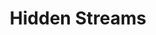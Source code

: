 ---
pid: LLG84
title: Hidden Streams
location_transcription: 
zipcode: '19119'
outside_phl: 
neighborhood: Mount Airy
age: '43'
age_range: 40-49
instagram: 
image_file_name: LLG_84.jpg
proposal_transcription: |-
  A monument to the hidden streams which feed our landscape
  acknowledging the unique interplay of nature & city in Phila. Also a nod to the rooted energy of the city's people and the many //hidden treasures.//

  <— diversity of tree types on roof - ash, cherry blossom, dogwood, oak, sicamore, ginko...

  <— building (same combo of industrial warehouse + newer office buildings)

  <— roots
  <— water
topic: Architecture,Culture,Environment,Neighborhoods,Philadelphia,Unity
topic_summary: 0, 0, 0, 0, 0, 0
type: Tree,Sculpture Statue
keywords_other: streams, water, watershed, roots, energy, nature
credit: Megan Culp
image_labels: 
twitter: 
facebook: 
permalink: "/monuments/llg84/"
layout: item-page
---